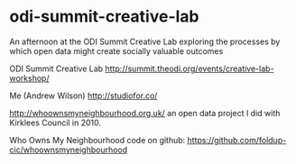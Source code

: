 # odi-summit-creative-lab
An afternoon at the ODI Summit Creative Lab exploring the processes by which open data might create socially valuable outcomes

ODI Summit Creative Lab
http://summit.theodi.org/events/creative-lab-workshop/

Me (Andrew Wilson)
http://studiofor.co/


http://whoownsmyneighbourhood.org.uk/ an open data project I did with Kirklees Council in 2010.


Who Owns My Neighbourhood code on github: https://github.com/foldup-cic/whoownsmyneighbourhood



